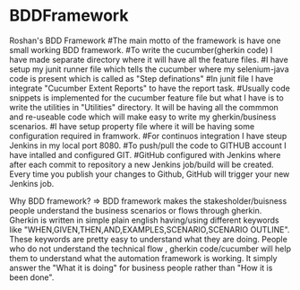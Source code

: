 # BDDFramework
Roshan's BDD Framework
#The main motto of the framework is have one small working BDD framework.
#To write the cucumber(gherkin code) I have made separate directory where it will have all the feature files.
#I have setup my junit runner file which tells the cucumber where my selenium-java code is present which is called as "Step definations"
#In junit file I have integrate "Cucumber Extent Reports" to have the report task.
#Usually code snippets is implemented for the cucumber feature file but what I have is to write the utilities in "Utilities" directory. It will be having all the commmon and re-useable code which will make easy to write my gherkin/business scenarios.
#I have setup property file where it will be having some configuration required in framwork.
#For continuos integration I have steup Jenkins in my local port 8080.
#To push/pull the code to GITHUB account I have intalled and configured GIT.
#GitHub configured with Jenkins where after each commit to repository a new Jenkins job/build will be created. Every time you publish your changes to Github, GitHub will trigger your new Jenkins job.

Why BDD framework?
=> BDD framework makes the stakesholder/buisness people understand the business scenarios or flows through gherkin. Gherkin is written in simple plain english having/using different keywords like "WHEN,GIVEN,THEN,AND,EXAMPLES,SCENARIO,SCENARIO OUTLINE". These keywords are pretty easy to understand what they are doing. People who do not understand the technical flow , gherkin code/cucumber will help them to understand what the automation framework is working.
It simply answer the "What it is doing" for business people  rather than "How it is been done".
